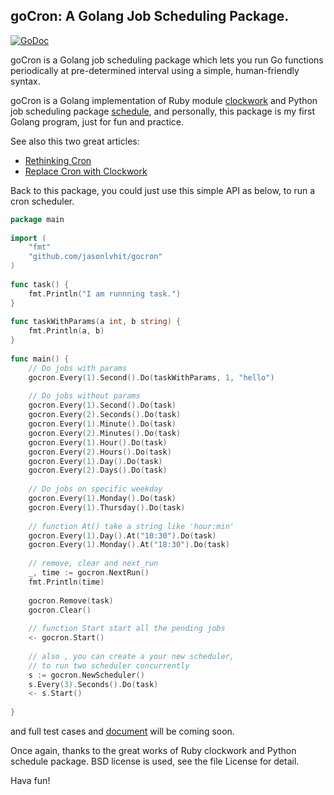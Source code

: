 ## goCron: A Golang Job Scheduling Package.

[![GoDoc](http://godoc.org/github.com/claudiu/gocron?status.png)](http://godoc.org/github.com/claudiu/gocron)

goCron is a Golang job scheduling package which lets you run Go functions periodically at pre-determined interval using a simple, human-friendly syntax.

goCron is a Golang implementation of Ruby module [clockwork](<https://github.com/tomykaira/clockwork>) and Python job scheduling package [schedule](<https://github.com/dbader/schedule>), and personally, this package is my first Golang program, just for fun and practice.

See also this two great articles:
* [Rethinking Cron](http://adam.heroku.com/past/2010/4/13/rethinking_cron/)
* [Replace Cron with Clockwork](http://adam.heroku.com/past/2010/6/30/replace_cron_with_clockwork/)

Back to this package, you could just use this simple API as below, to run a cron scheduler.

``` go
package main
 
import (
	"fmt"
	"github.com/jasonlvhit/gocron"
)
 
func task() {
	fmt.Println("I am runnning task.")
}
 
func taskWithParams(a int, b string) {
	fmt.Println(a, b)
}
 
func main() {
	// Do jobs with params
	gocron.Every(1).Second().Do(taskWithParams, 1, "hello")
 
	// Do jobs without params
	gocron.Every(1).Second().Do(task)
	gocron.Every(2).Seconds().Do(task)
	gocron.Every(1).Minute().Do(task)
	gocron.Every(2).Minutes().Do(task)
	gocron.Every(1).Hour().Do(task)
	gocron.Every(2).Hours().Do(task)
	gocron.Every(1).Day().Do(task)
	gocron.Every(2).Days().Do(task)
 
	// Do jobs on specific weekday
	gocron.Every(1).Monday().Do(task)
	gocron.Every(1).Thursday().Do(task)
 
	// function At() take a string like 'hour:min'
	gocron.Every(1).Day().At("10:30").Do(task)
	gocron.Every(1).Monday().At("18:30").Do(task)
 
	// remove, clear and next_run
	_, time := gocron.NextRun()
	fmt.Println(time)
 
	gocron.Remove(task)
	gocron.Clear()
 
	// function Start start all the pending jobs
	<- gocron.Start()
 
	// also , you can create a your new scheduler,
	// to run two scheduler concurrently
	s := gocron.NewScheduler()
	s.Every(3).Seconds().Do(task)
	<- s.Start()
 
}
```
and full test cases and [document](http://godoc.org/github.com/claudiu/gocron) will be coming soon.

Once again, thanks to the great works of Ruby clockwork and Python schedule package. BSD license is used, see the file License for detail.

Hava fun!
